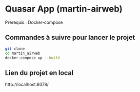 # Quasar App (martin-airweb)

Prérequis : Docker-compose

## Commandes à suivre pour lancer le projet

```bash
git clone
cd martin_airweb
docker-compose up --build
```

## Lien du projet en local

http://localhost:8078/
